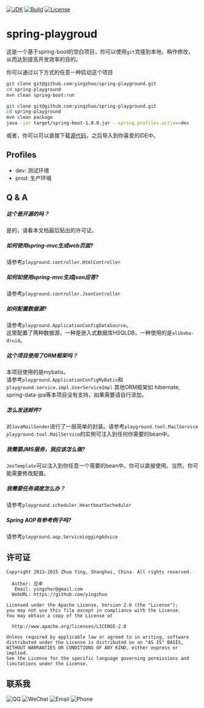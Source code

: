 [![JDK](http://img.shields.io/badge/JDK-v8.0-yellow.svg)](http://www.oracle.com/technetwork/java/javase/downloads/index.html)
[![Build](http://img.shields.io/badge/Build-Maven_2-green.svg)](https://maven.apache.org/)
[![License](http://img.shields.io/badge/License-Apache_2-red.svg)](http://www.apache.org/licenses/LICENSE-2.0)

# spring-playgroud
这是一个基于spring-boot的空白项目，你可以使用`git`克隆到本地，稍作修改，从而达到提高开发效率的目的。

你可以通过以下方式的任意一种启动这个项目

```bash
git clone git@github.com:yingzhuo/spring-playground.git
cd spring-playground
mvn clean spring-boot:run
```

```bash
git clone git@github.com:yingzhuo/spring-playground.git
cd spring-playground
mvn clean package
java -jar target/spring-boot-1.0.0.jar --spring.profiles.active=dev
```

或者，你可以可以直接下载[源代码](https://github.com/yingzhuo/spring-playground/archive/master.zip)，之后导入到你喜爱的IDE中。

Profiles
---------------------------
* dev:  测试环境
* prod: 生产环境

Q &amp; A
---------------------------

##### 这个是开源的吗？
是的，请看本文档最后贴出的许可证。

##### 如何使用spring-mvc生成web页面?
请参考`playground.controller.HtmlController`

##### 如何如使用spring-mvc生成json应答?
请参考`playground.controller.JsonController`

##### 如何配置数据源?
请参考`playground.ApplicationConfigDataSource`。<br>
这里配置了两种数据源，一种是嵌入式数据库HSQLDB，一种使用的是`alibaba-druid`。

##### 这个项目使用了ORM框架吗？
本项目使用的是mybatis。<br>
请参考`playground.ApplicationConfigMyBatis`和`playground.service.impl.UserServiceImpl`
其他ORM框架如 hibernate, spring-data-jpa等本项目没有支持，如果需要请自行添加。

##### 怎么发送邮件?
对`JavaMailSender`进行了一层简单的封装。请参考`playground.tool.MailService` <br>
`playground.tool.MailService`的实例可注入到任何你需要的bean中。

##### 我需要JMS服务，我应该怎么做?
`JmsTemplate`可以注入到你任意一个需要的bean中。你可以直接使用。当然，你可能需要修改配置。

##### 我需要任务调度怎么办？
请参考`playground.scheduler.HeartbeatSecheduler`

##### Spring AOP有参考例子吗?
请参考`playground.aop.ServiceLoggingAdvice`

许可证
---------------------------

```
Copyright 2013-2015 Zhuo Ying, Shanghai, China. All rights reserved.

  Author: 应卓
   Email: yingzhor@gmail.com
  WebURL: https://github.com/yingzhuo

Licensed under the Apache License, Version 2.0 (the "License");
you may not use this file except in compliance with the License.
You may obtain a copy of the License at

  http://www.apache.org/licenses/LICENSE-2.0

Unless required by applicable law or agreed to in writing, software
distributed under the License is distributed on an "AS IS" BASIS,
WITHOUT WARRANTIES OR CONDITIONS OF ANY KIND, either express or implied.
See the License for the specific language governing permissions and
limitations under the License.
```

联系我
---------------------------
![QQ](http://img.shields.io/badge/QQ-23007067-blue.svg)
![WeChat](http://img.shields.io/badge/WeChat-yingzhor-blue.svg)
![Email](http://img.shields.io/badge/Email-yingzhor@gmail.com-blue.svg)
![Phone](http://img.shields.io/badge/Phone-+86_189_1694_4373-blue.svg)